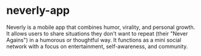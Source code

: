 # neverly-app

Neverly is a mobile app that combines humor, virality, and personal growth.
It allows users to share situations they don't want to repeat (their "Never Agains") in a humorous or thoughtful way.
It functions as a mini social network with a focus on entertainment, self-awareness, and community.
